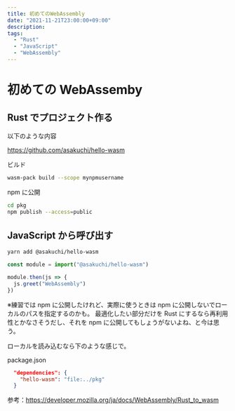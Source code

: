 ```yaml
---
title: 初めてのWebAssembly
date: "2021-11-21T23:00:00+09:00"
description:
tags:
  - "Rust"
  - "JavaScript"
  - "WebAssembly"
---
```


# 初めての WebAssemby

## Rust でプロジェクト作る

以下のような内容

https://github.com/asakuchi/hello-wasm

ビルド

```bash
wasm-pack build --scope mynpmusername
```

npm に公開

```bash
cd pkg
npm publish --access=public
```

## JavaScript から呼び出す

```bash
yarn add @asakuchi/hello-wasm
```

```js
const module = import("@asakuchi/hello-wasm")

module.then(js => {
  js.greet("WebAssembly")
})
```

※練習では npm に公開したけれど、実際に使うときは npm に公開しないでローカルのパスを指定するのかも。
最適化したい部分だけを Rust にするなら再利用性とかなさそうだし、それを npm に公開してもしょうがないよね、と今は思う。

ローカルを読み込むなら下のような感じで。

package.json

```json
  "dependencies": {
    "hello-wasm": "file:../pkg"
  }
```

参考：https://developer.mozilla.org/ja/docs/WebAssembly/Rust_to_wasm
